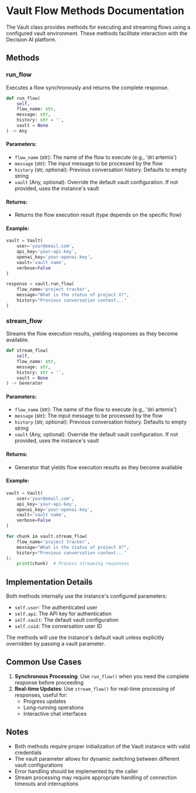 # Vault Flow Methods Documentation

The Vault class provides methods for executing and streaming flows using a configured vault environment. These methods facilitate interaction with the Decision AI platform.

## Methods

### run_flow

Executes a flow synchronously and returns the complete response.

```python
def run_flow(
    self, 
    flow_name: str, 
    message: str, 
    history: str = '', 
    vault = None
) -> Any
```

#### Parameters:
- `flow_name` (str): The name of the flow to execute (e.g., 'dri artemis')
- `message` (str): The input message to be processed by the flow
- `history` (str, optional): Previous conversation history. Defaults to empty string
- `vault` (Any, optional): Override the default vault configuration. If not provided, uses the instance's vault

#### Returns:
- Returns the flow execution result (type depends on the specific flow)

#### Example:
```python
vault = Vault(
    user='your@email.com',
    api_key='your-api-key',
    openai_key='your-openai-key',
    vault='vault name',
    verbose=False
)

response = vault.run_flow(
    flow_name='project tracker',
    message="What is the status of project X?",
    history="Previous conversation context..."
)
```

### stream_flow

Streams the flow execution results, yielding responses as they become available.

```python
def stream_flow(
    self, 
    flow_name: str, 
    message: str, 
    history: str = '', 
    vault = None
) -> Generator
```

#### Parameters:
- `flow_name` (str): The name of the flow to execute (e.g., 'dri artemis')
- `message` (str): The input message to be processed by the flow
- `history` (str, optional): Previous conversation history. Defaults to empty string
- `vault` (Any, optional): Override the default vault configuration. If not provided, uses the instance's vault

#### Returns:
- Generator that yields flow execution results as they become available

#### Example:
```python
vault = Vault(
    user='your@email.com',
    api_key='your-api-key',
    openai_key='your-openai-key',
    vault='vault name',
    verbose=False
)

for chunk in vault.stream_flow(
    flow_name='project tracker',
    message="What is the status of project X?",
    history="Previous conversation context..."
):
    print(chunk)  # Process streaming responses
```

## Implementation Details

Both methods internally use the instance's configured parameters:
- `self.user`: The authenticated user
- `self.api`: The API key for authentication
- `self.vault`: The default vault configuration
- `self.cuid`: The conversation user ID

The methods will use the instance's default vault unless explicitly overridden by passing a vault parameter.

## Common Use Cases

1. **Synchronous Processing**: Use `run_flow()` when you need the complete response before proceeding
2. **Real-time Updates**: Use `stream_flow()` for real-time processing of responses, useful for:
   - Progress updates
   - Long-running operations
   - Interactive chat interfaces

## Notes

- Both methods require proper initialization of the Vault instance with valid credentials
- The vault parameter allows for dynamic switching between different vault configurations
- Error handling should be implemented by the caller
- Stream processing may require appropriate handling of connection timeouts and interruptions